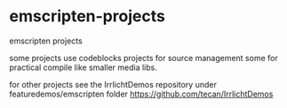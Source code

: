 # emscripten-projects
emscripten projects

some projects use codeblocks projects for source management some for practical compile like smaller media libs.

for other projects see the IrrlichtDemos repository under featuredemos/emscripten folder
https://github.com/tecan/IrrlichtDemos
